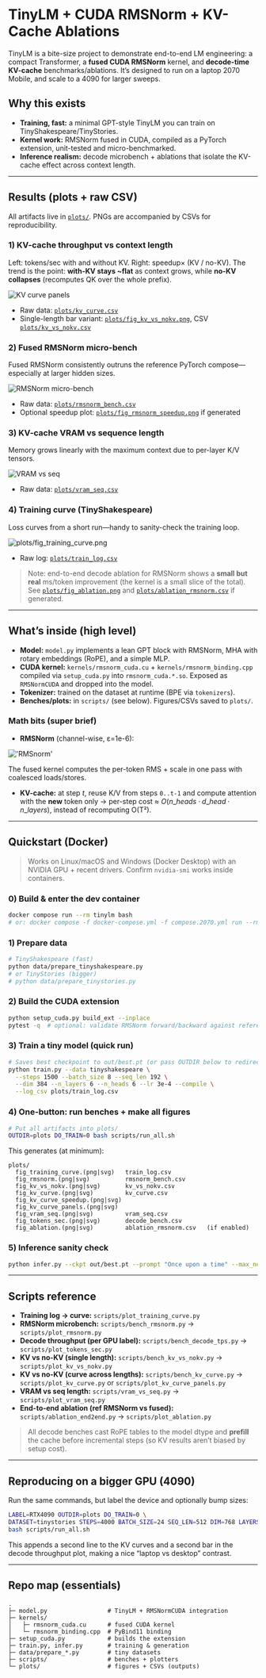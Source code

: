 # TinyLM + CUDA RMSNorm + KV-Cache Ablations

TinyLM is a bite-size project to demonstrate end-to-end LM engineering: a compact Transformer, a **fused CUDA RMSNorm** kernel, and **decode-time KV-cache** benchmarks/ablations. It’s designed to run on a laptop 2070 Mobile, and scale to a 4090 for larger sweeps.

## Why this exists

* **Training, fast:** a minimal GPT-style TinyLM you can train on TinyShakespeare/TinyStories.
* **Kernel work:** RMSNorm fused in CUDA, compiled as a PyTorch extension, unit-tested and micro-benchmarked.
* **Inference realism:** decode microbench + ablations that isolate the KV-cache effect across context length.

---

## Results (plots + raw CSV)

All artifacts live in [`plots/`](plots/). PNGs are accompanied by CSVs for reproducibility.

### 1) KV-cache throughput vs context length

Left: tokens/sec with and without KV. Right: speedup× (KV / no-KV).
The trend is the point: **with-KV stays \~flat** as context grows, while **no-KV collapses** (recomputes QK over the whole prefix).

![KV curve panels](plots/fig_kv_curve_panels.png)

* Raw data: [`plots/kv_curve.csv`](plots/kv_curve.csv)
* Single-length bar variant: [`plots/fig_kv_vs_nokv.png`](plots/fig_kv_vs_nokv.png), CSV [`plots/kv_vs_nokv.csv`](plots/kv_vs_nokv.csv)

### 2) Fused RMSNorm micro-bench

Fused RMSNorm consistently outruns the reference PyTorch compose—especially at larger hidden sizes.

![RMSNorm micro-bench](plots/fig_rmsnorm.png)

* Raw data: [`plots/rmsnorm_bench.csv`](plots/rmsnorm_bench.csv)
* Optional speedup plot: [`plots/fig_rmsnorm_speedup.png`](plots/fig_rmsnorm_speedup.png) if generated

### 3) KV-cache VRAM vs sequence length

Memory grows linearly with the maximum context due to per-layer K/V tensors.

![VRAM vs seq](plots/fig_vram_seq.png)

* Raw data: [`plots/vram_seq.csv`](plots/vram_seq.csv)

### 4) Training curve (TinyShakespeare)

Loss curves from a short run—handy to sanity-check the training loop.

![`plots/fig_training_curve.png`](plots/fig_training_curve.png)
* Raw log: [`plots/train_log.csv`](plots/train_log.csv)

> Note: end-to-end decode ablation for RMSNorm shows a **small but real** ms/token improvement (the kernel is a small slice of the total). See [`plots/fig_ablation.png`](plots/fig_ablation.png) and [`plots/ablation_rmsnorm.csv`](plots/ablation_rmsnorm.csv) if generated.

---

## What’s inside (high level)

* **Model:** `model.py` implements a lean GPT block with RMSNorm, MHA with rotary embeddings (RoPE), and a simple MLP.
* **CUDA kernel:** `kernels/rmsnorm_cuda.cu` + `kernels/rmsnorm_binding.cpp` compiled via `setup_cuda.py` into `rmsnorm_cuda.*.so`. Exposed as `RMSNormCUDA` and dropped into the model.
* **Tokenizer:** trained on the dataset at runtime (BPE via `tokenizers`).
* **Benches/plots:** in `scripts/` (see below). Figures/CSVs saved to `plots/`.

### Math bits (super brief)

* **RMSNorm** (channel-wise, ε=1e-6):

!['RMSnorm'](plots/eq_rmsnorm.png)

  The fused kernel computes the per-token RMS + scale in one pass with coalesced loads/stores.

* **KV-cache:** at step *t*, reuse K/V from steps `0..t-1` and compute attention with the **new** token only → per-step cost ≈ $O(n\_heads·d\_head·n\_layers)$, instead of recomputing O(T²).

---

## Quickstart (Docker)

> Works on Linux/macOS and Windows (Docker Desktop) with an NVIDIA GPU + recent drivers. Confirm `nvidia-smi` works inside containers.

### 0) Build & enter the dev container

```bash
docker compose run --rm tinylm bash
# or: docker compose -f docker-compose.yml -f compose.2070.yml run --rm tinylm bash
```

### 1) Prepare data

```bash
# TinyShakespeare (fast)
python data/prepare_tinyshakespeare.py
# or TinyStories (bigger)
# python data/prepare_tinystories.py
```

### 2) Build the CUDA extension

```bash
python setup_cuda.py build_ext --inplace
pytest -q  # optional: validate RMSNorm forward/backward against reference
```

### 3) Train a tiny model (quick run)

```bash
# Saves best checkpoint to out/best.pt (or pass OUTDIR below to redirect to plots/)
python train.py --data tinyshakespeare \
  --steps 1500 --batch_size 8 --seq_len 192 \
  --dim 384 --n_layers 6 --n_heads 6 --lr 3e-4 --compile \
  --log_csv plots/train_log.csv
```

### 4) One-button: run benches + make all figures

```bash
# Put all artifacts into plots/
OUTDIR=plots DO_TRAIN=0 bash scripts/run_all.sh
```

This generates (at minimum):

```
plots/
  fig_training_curve.(png|svg)   train_log.csv
  fig_rmsnorm.(png|svg)          rmsnorm_bench.csv
  fig_kv_vs_nokv.(png|svg)       kv_vs_nokv.csv
  fig_kv_curve.(png|svg)         kv_curve.csv
  fig_kv_curve_speedup.(png|svg)
  fig_kv_curve_panels.(png|svg)
  fig_vram_seq.(png|svg)         vram_seq.csv
  fig_tokens_sec.(png|svg)       decode_bench.csv
  fig_ablation.(png|svg)         ablation_rmsnorm.csv   (if enabled)
```

### 5) Inference sanity check

```bash
python infer.py --ckpt out/best.pt --prompt "Once upon a time" --max_new_tokens 80
```

---

## Scripts reference

* **Training log → curve:** `scripts/plot_training_curve.py`
* **RMSNorm microbench:** `scripts/bench_rmsnorm.py` → `scripts/plot_rmsnorm.py`
* **Decode throughput (per GPU label):** `scripts/bench_decode_tps.py` → `scripts/plot_tokens_sec.py`
* **KV vs no-KV (single length):** `scripts/bench_kv_vs_nokv.py` → `scripts/plot_kv_vs_nokv.py`
* **KV vs no-KV (curve across lengths):**
  `scripts/bench_kv_curve.py` → `scripts/plot_kv_curve.py` or `scripts/plot_kv_curve_panels.py`
* **VRAM vs seq length:** `scripts/vram_vs_seq.py` → `scripts/plot_vram_seq.py`
* **End-to-end ablation (ref RMSNorm vs fused):** `scripts/ablation_end2end.py` → `scripts/plot_ablation.py`

> All decode benches cast RoPE tables to the model dtype and **prefill** the cache before incremental steps (so KV results aren’t biased by setup cost).

---

## Reproducing on a bigger GPU (4090)

Run the same commands, but label the device and optionally bump sizes:

```bash
LABEL=RTX4090 OUTDIR=plots DO_TRAIN=0 \
DATASET=tinystories STEPS=4000 BATCH_SIZE=24 SEQ_LEN=512 DIM=768 LAYERS=12 HEADS=12 \
bash scripts/run_all.sh
```

This appends a second line to the KV curves and a second bar in the decode throughput plot, making a nice “laptop vs desktop” contrast.

---

## Repo map (essentials)

```
.
├─ model.py                 # TinyLM + RMSNormCUDA integration
├─ kernels/
│   ├─ rmsnorm_cuda.cu      # fused CUDA kernel
│   └─ rmsnorm_binding.cpp  # PyBind11 binding
├─ setup_cuda.py            # builds the extension
├─ train.py, infer.py       # training & generation
├─ data/prepare_*.py        # tiny datasets
├─ scripts/                 # benches + plotters
└─ plots/                   # figures + CSVs (outputs)
```


